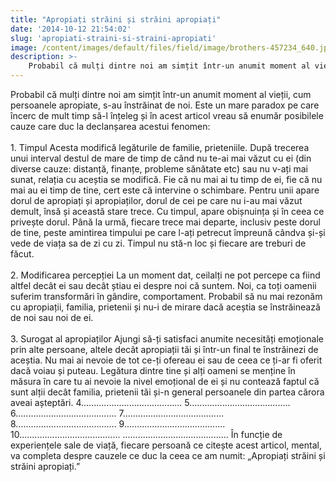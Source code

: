 ```yaml
---
title: "Apropiați străini și străini apropiați"
date: '2014-10-12 21:54:02'
slug: 'apropiati-straini-si-straini-apropiati'
image: /content/images/default/files/field/image/brothers-457234_640.jpg
description: >-
    Probabil că mulți dintre noi am simțit într-un anumit moment al vieții, cum persoanele apropiate, s-au înstrăinat de noi. Este un mare paradox pe care încerc de mult timp să-l înțeleg și în acest arti
---
```

<div class="kg-card-markdown"><p>Probabil că mulți dintre noi am simțit într-un anumit moment al vieții, cum persoanele apropiate, s-au înstrăinat de noi. Este un mare paradox pe care încerc de mult timp să-l înțeleg și în acest articol vreau să enumăr posibilele cauze care duc la declanșarea acestui fenomen:<br /><br />
1. Timpul Acesta modifică legăturile de familie, prieteniile. După trecerea unui interval destul de mare de timp de când nu te-ai mai văzut cu ei (din diverse cauze: distanță, finanțe, probleme sănătate etc) sau nu v-ați mai sunat, relația cu aceștia se modifică. Fie că nu mai ai tu timp de ei, fie că nu mai au ei timp de tine, cert este că intervine o schimbare. Pentru unii apare dorul de apropiați și apropiaților, dorul de cei pe care nu i-au mai văzut demult, însă și această stare trece. Cu timpul, apare obișnuința și în ceea ce privește dorul. Până la urmă, fiecare trece mai departe, inclusiv peste dorul de tine, peste amintirea timpului pe care l-ați petrecut împreună cândva și-și vede de viața sa de zi cu zi. Timpul nu stă-n loc și fiecare are treburi de făcut.<br /><br />
2. Modificarea percepției La un moment dat, ceilalți ne pot percepe ca fiind altfel decât ei sau decât știau ei despre noi că suntem. Noi, ca toți oamenii suferim transformări în gândire, comportament. Probabil să nu mai rezonăm cu apropiații, familia, prietenii și nu-i de mirare dacă aceștia se înstrăinează de noi sau noi de ei.<br /><br />
3. Surogat al apropiaților Ajungi să-ți satisfaci anumite necesități emoționale prin alte persoane, altele decât apropiații tăi și într-un final te înstrăinezi de aceștia. Nu mai ai nevoie de tot ce-ți ofereau ei sau de ceea ce ți-ar fi oferit dacă voiau și puteau. Legătura dintre tine și alți oameni se menține în măsura în care tu ai nevoie la nivel emoțional de ei și nu contează faptul că sunt alții decât familia, prietenii tăi și-n general persoanele din partea cărora aveai așteptări. 4........................................ 5........................................ 6........................................ 7........................................ 8........................................ 9........................................ 10........................................ .......................................... În funcție de experiențele sale de viață, fiecare persoană ce citește acest articol, mental, va completa despre cauzele ce duc la ceea ce am numit: „Apropiați străini și străini apropiați.”</p>
</div>
    